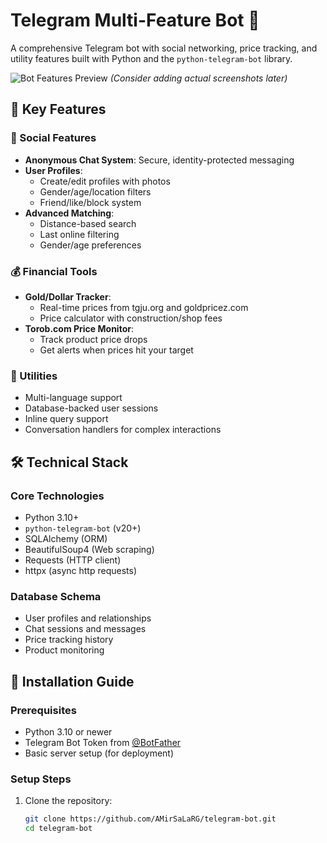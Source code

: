# Telegram Multi-Feature Bot 🤖

A comprehensive Telegram bot with social networking, price tracking, and utility features built with Python and the `python-telegram-bot` library.

![Bot Features Preview](https://via.placeholder.com/800x400?text=Telegram+Bot+Demo)
_(Consider adding actual screenshots later)_

## 🌟 Key Features

### 💬 Social Features

- **Anonymous Chat System**: Secure, identity-protected messaging
- **User Profiles**:
  - Create/edit profiles with photos
  - Gender/age/location filters
  - Friend/like/block system
- **Advanced Matching**:
  - Distance-based search
  - Last online filtering
  - Gender/age preferences

### 💰 Financial Tools

- **Gold/Dollar Tracker**:
  - Real-time prices from tgju.org and goldpricez.com
  - Price calculator with construction/shop fees
- **Torob.com Price Monitor**:
  - Track product price drops
  - Get alerts when prices hit your target

### 🔧 Utilities

- Multi-language support
- Database-backed user sessions
- Inline query support
- Conversation handlers for complex interactions

## 🛠 Technical Stack

### Core Technologies

- Python 3.10+
- `python-telegram-bot` (v20+)
- SQLAlchemy (ORM)
- BeautifulSoup4 (Web scraping)
- Requests (HTTP client)
- httpx (async http requests)

### Database Schema

- User profiles and relationships
- Chat sessions and messages
- Price tracking history
- Product monitoring

## 🚀 Installation Guide

### Prerequisites

- Python 3.10 or newer
- Telegram Bot Token from [@BotFather](https://t.me/BotFather)
- Basic server setup (for deployment)

### Setup Steps

1. Clone the repository:
   ```bash
   git clone https://github.com/AMirSaLaRG/telegram-bot.git
   cd telegram-bot
   ```
